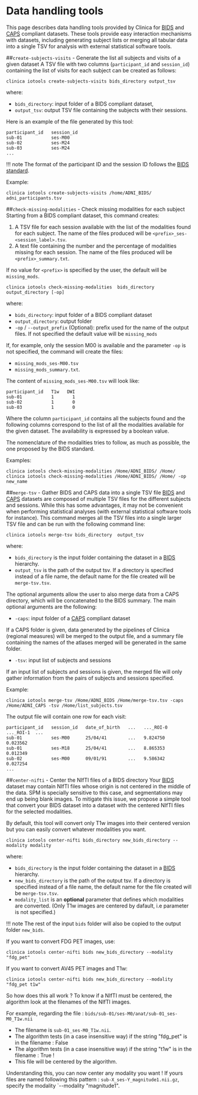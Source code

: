 # Data handling tools

This page describes data handling tools provided by Clinica for [BIDS](http://bids.neuroimaging.io) and [CAPS](../CAPS/Introduction) compliant datasets. These tools provide easy interaction mechanisms with datasets, including generating subject lists or merging all tabular data into a single TSV for analysis with external statistical software tools.

##`create-subjects-visits` - Generate the list all subjects and visits of a given dataset
A TSV file with two columns (`participant_id` and `session_id`) containing the list of visits for each subject can be created as follows:
```
clinica iotools create-subjects-visits bids_directory output_tsv
```
where:

- `bids_directory`: input folder of a BIDS compliant dataset,
- `output_tsv`: output TSV file containing the subjects with their sessions.

Here is an example of the file generated by this tool:
```
participant_id   session_id
sub-01           ses-M00
sub-02           ses-M24
sub-03           ses-M24
...
```

!!! note
    The format of the participant ID and the session ID follows the [BIDS standard](http://bids.neuroimaging.io/bids_spec1.0.0.pdf).

Example:
```
clinica iotools create-subjects-visits /home/ADNI_BIDS/ adni_participants.tsv
```

##`check-missing-modalities` - Check missing modalities for each subject
Starting from a BIDS compliant dataset, this command creates:

1. A TSV file for each session available with the list of the modalities found for each subject. The name of the files produced will be `<prefix>_ses-<session_label>.tsv`.
2. A text file containing the number and the percentage of modalities missing for each session. The name of the files produced will be `<prefix>_summary.txt`.

If no value for `<prefix>` is specified by the user, the default will be `missing_mods`.

```
clinica iotools check-missing-modalities  bids_directory output_directory [-op]
```
where:

- `bids_directory`: input folder of a BIDS compliant dataset
- `output_directory`: output folder
- `-op` / `--output_prefix` (Optional):  prefix used for the name of the output files. If not specified the default value will be `missing_mods`

If, for example, only the session M00 is available and the parameter `-op` is not specified, the command will create the files:

- ``missing_mods_ses-M00.tsv``
- ``missing_mods_summary.txt``.

The content of ``missing_mods_ses-M00.tsv`` will look like:
```
participant_id   T1w   DWI
sub-01           1       1
sub-02           1       0
sub-03           1       0
```

Where the column `participant_id` contains all the subjects found and the following columns correspond to the list of all the modalities available for the given dataset. The availability is expressed by a boolean value.

The nomenclature of the modalities tries to follow, as much as possible, the one proposed by the BIDS standard.

Examples:
```
clinica iotools check-missing-modalities /Home/ADNI_BIDS/ /Home/
clinica iotools check-missing-modalities /Home/ADNI_BIDS/ /Home/ -op new_name
```

##`merge-tsv` - Gather BIDS and CAPS data into a single TSV file
[BIDS](http://bids.neuroimaging.io) and [CAPS](../CAPS/Introduction) datasets are composed of multiple TSV files for the different subjects and sessions. While this has some advantages, it may not be convenient when performing statistical analyses (with external statistical software tools for instance).
This command merges all the TSV files into a single larger TSV file and can be run with the following command line:

```
clinica iotools merge-tsv bids_directory  output_tsv
```
where:

- `bids_directory` is the input folder containing the dataset in a [BIDS](http://bids.neuroimaging.io) hierarchy.
- `output_tsv` is the path of the output tsv. If a directory is specified instead of a file name, the default name for the file created will be `merge-tsv.tsv`.

The optional arguments allow the user to also merge data from a CAPS directory, which will be concatenated to the BIDS summary.
The main optional arguments are the following:

- `-caps`: input folder of a [CAPS](../CAPS/Introduction) compliant dataset

If a CAPS folder is given, data generated by the pipelines of Clinica (regional measures) will be merged to the output file, and a summary file containing the names of the atlases merged will be generated in the same folder.

- `-tsv`: input list of subjects and sessions

If an input list of subjects and sessions is given, the merged file will only gather information from the pairs of subjects and sessions specified.

Example:
```
clinica iotools merge-tsv /Home/ADNI_BIDS /Home/merge-tsv.tsv -caps /Home/ADNI_CAPS -tsv /Home/list_subjects.tsv
```

The output file will contain one row for each visit:
```
participant_id   session_id   date_of_birth   ...   ..._ROI-0   ..._ROI-1  ...
sub-01           ses-M00      25/04/41        ...   9.824750    0.023562
sub-01           ses-M18      25/04/41        ...   8.865353    0.012349
sub-02           ses-M00      09/01/91        ...   9.586342    0.027254
...
```

##`center-nifti` - Center the NIfTI files of a BIDS directory
Your [BIDS](http://bids.neuroimaging.io) dataset may contain NIfTI files whose origin is not centered in the middle of the data. SPM is specially sensitive to this case, and segmentations may end up being blank images. To mitigate this issue, we propose a simple tool that convert your BIDS dataset into a dataset with the centered NIfTI files for the selected modalities.


By default, this tool will convert only T1w images into their centered version but you can easily convert whatever modalities you want.
  

```
clinica iotools center-nifti bids_directory new_bids_directory --modality modality
```
where:

- `bids_directory` is the input folder containing the dataset in a [BIDS](http://bids.neuroimaging.io) hierarchy.
- `new_bids_directory` is the path of the output tsv. If a directory is specified instead of a file name, the default name for the file created will be `merge-tsv.tsv`.
- `modality_list` is an **optional** parameter that defines which modalities are converted. (Only T1w images are centered by dafault, i.e parameter is not specified.)

!!! note
The rest of the input `bids` folder will also be copied to the output folder `new_bids`.

If you want to convert FDG PET images, use:

`clinica iotools center-nifti bids new_bids_directory --modality "fdg_pet"`

If you want to convert AV45 PET images and T1w:

`clinica iotools center-nifti bids new_bids_directory --modality "fdg_pet t1w"`

So how does this all work ? To know if a NIfTI must be centered, the algorithm look at the filenames of the NIfTI images. 

For example, regarding the file : `bids/sub-01/ses-M0/anat/sub-01_ses-M0_T1w.nii`
- The filename is `sub-01_ses-M0_T1w.nii`.
- The algorithm tests (in a case insensitive way) if the string "fdg_pet" is in the filename : False
- The algorithm tests (in a case insensitive way) if the string "t1w" is in the filename : True !
- This file will be centered by the algorithm.

Understanding this, you can now center any modality you want ! If yours files are named following this pattern : `sub-X_ses-Y_magnitude1.nii.gz`, specify the modality `--modality "magnitude1".



